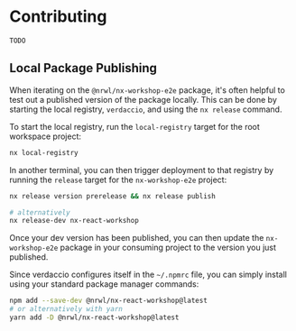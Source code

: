 # Contributing

`TODO`

## Local Package Publishing

When iterating on the `@nrwl/nx-workshop-e2e` package, it's often helpful to test out a published
version of the package locally. This can be done by starting the local registry, `verdaccio`, and using the `nx release` command.

To start the local registry, run the `local-registry` target for the root workspace project:

```bash
nx local-registry
```

In another terminal, you can then trigger deployment to that registry by running the `release` target for the `nx-workshop-e2e` project:

```bash
nx release version prerelease && nx release publish

# alternatively
nx release-dev nx-react-workshop
```

Once your dev version has been published, you can then update the `nx-workshop-e2e` package in your consuming project to the version you just published.

Since verdaccio configures itself in the `~/.npmrc` file, you can simply install using your standard package manager commands:

```bash
npm add --save-dev @nrwl/nx-react-workshop@latest
# or alternatively with yarn
yarn add -D @nrwl/nx-react-workshop@latest
```
